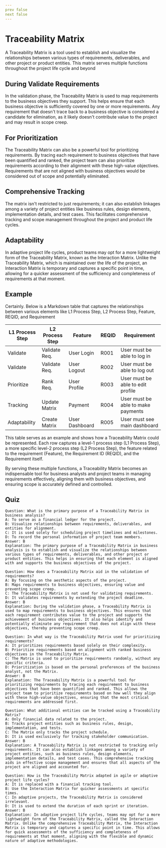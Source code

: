 ```yaml
---
prev false
next false
---
```


# Traceability Matrix

A Traceability Matrix is a tool used to establish and visualize the relationships between various types of requirements, deliverables, and other project or product entities. This matrix serves multiple functions throughout the project life cycle and beyond

## During Validate Requirements

In the validation phase, the Traceability Matrix is used to map requirements to the business objectives they support. This helps ensure that each business objective is sufficiently covered by one or more requirements. Any requirement that doesn't trace back to a business objective is considered a candidate for elimination, as it likely doesn't contribute value to the project and may result in scope creep.

## For Prioritization

The Traceability Matrix can also be a powerful tool for prioritizing requirements. By tracing each requirement to business objectives that have been quantified and ranked, the project team can also prioritize requirements according to their alignment with these high-value objectives. Requirements that are not aligned with business objectives would be considered out of scope and potentially eliminated.

## Comprehensive Tracking

The matrix isn't restricted to just requirements; it can also establish linkages among a variety of project entities like business rules, design elements, implementation details, and test cases. This facilitates comprehensive tracking and scope management throughout the project and product life cycles.

## Adaptability

In adaptive project life cycles, product teams may opt for a more lightweight form of the Traceability Matrix, known as the Interaction Matrix. Unlike the Traceability Matrix, which is maintained over the life of the project, an Interaction Matrix is temporary and captures a specific point in time, allowing for a quicker assessment of the sufficiency and completeness of requirements at that moment.

## Example

Certainly. Below is a Markdown table that captures the relationships between various elements like L1 Process Step, L2 Process Step, Feature, REQID, and Requirement

| L1 Process Step | L2 Process Step | Feature        | REQID | Requirement                        |
| --------------- | --------------- | -------------- | ----- | ---------------------------------- |
| Validate        | Validate Req.   | User Login     | R001  | User must be able to log in        |
| Validate        | Validate Req.   | User Logout    | R002  | User must be able to log out       |
| Prioritize      | Rank Req.       | User Profile   | R003  | User must be able to edit profile  |
| Tracking        | Update Matrix   | Payment        | R004  | User must be able to make payments |
| Adaptability    | Create Matrix   | User Dashboard | R005  | User must see main dashboard       |

This table serves as an example and shows how a Traceability Matrix could be represented. Each row captures a level-1 process step (L1 Process Step), a more specific level-2 process step (L2 Process Step), the feature related to the requirement (Feature), the Requirement ID (REQID), and the Requirement itself.

By serving these multiple functions, a Traceability Matrix becomes an indispensable tool for business analysts and project teams in managing requirements effectively, aligning them with business objectives, and ensuring scope is accurately defined and controlled.

## Quiz

```quiz
Question: What is the primary purpose of a Traceability Matrix in business analysis?
A: To serve as a financial ledger for the project.
B: Visualize relationships between requirements, deliverables, and entities for alignment.
C: It is used solely for scheduling project timelines and milestones.
D: To record the personal information of project team members.
Answer: B
Explanation: The primary purpose of a Traceability Matrix in business analysis is to establish and visualize the relationships between various types of requirements, deliverables, and other project or product entities. This helps in ensuring that each element is aligned with and supports the business objectives of the project.

Question: How does a Traceability Matrix aid in the validation of requirements?
A: By focusing on the aesthetic aspects of the project.
B: Maps requirements to business objectives, ensuring value and preventing scope creep.
C: The Traceability Matrix is not used for validating requirements.
D: It validates requirements by extending the project deadline.
Answer: B
Explanation: During the validation phase, a Traceability Matrix is used to map requirements to business objectives. This ensures that each requirement contributes value to the project and supports the achievement of business objectives. It also helps identify and potentially eliminate any requirement that does not align with these objectives, thereby preventing scope creep.

Question: In what way is the Traceability Matrix used for prioritizing requirements?
A: It prioritizes requirements based solely on their complexity.
B: Prioritize requirements based on alignment with ranked business objectives in the Traceability Matrix.
C: The Matrix is used to prioritize requirements randomly, without any specific criteria.
D: Prioritization is based on the personal preferences of the business analyst, not the Matrix.
Answer: B
Explanation: The Traceability Matrix is a powerful tool for prioritizing requirements by tracing each requirement to business objectives that have been quantified and ranked. This allows the project team to prioritize requirements based on how well they align with these high-value objectives, ensuring that the most critical requirements are addressed first.

Question: What additional entities can be tracked using a Traceability Matrix?
A: Only financial data related to the project.
B: Tracks project entities such as business rules, design, implementation, and tests.
C: The Matrix only tracks the project schedule.
D: It is used exclusively for tracking stakeholder communication.
Answer: B
Explanation: A Traceability Matrix is not restricted to tracking only requirements. It can also establish linkages among a variety of project entities, such as business rules, design elements, implementation details, and test cases. This comprehensive tracking aids in effective scope management and ensures that all aspects of the project are aligned and accounted for.

Question: How is the Traceability Matrix adapted in agile or adaptive project life cycles?
A: It is replaced with a financial tracking tool.
B: Use the Interaction Matrix for quicker assessments at specific times.
C: In adaptive projects, the Traceability Matrix is considered irrelevant.
D: It is used to extend the duration of each sprint or iteration.
Answer: B
Explanation: In adaptive project life cycles, teams may opt for a more lightweight form of the Traceability Matrix, called the Interaction Matrix. Unlike the comprehensive Traceability Matrix, the Interaction Matrix is temporary and captures a specific point in time. This allows for quick assessments of the sufficiency and completeness of requirements at that moment, aligning with the flexible and dynamic nature of adaptive methodologies.
```
